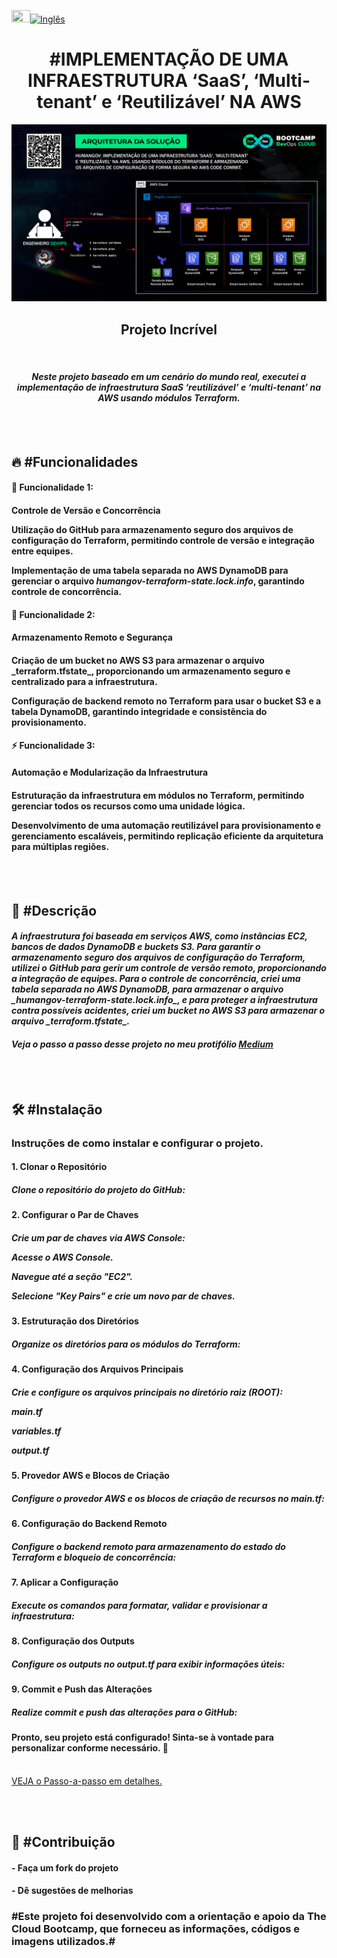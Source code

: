 
<img src="https://upload.wikimedia.org/wikipedia/en/a/a4/Flag_of_the_United_States.svg" width="30" height="20">[![Inglês](https://img.shields.io/badge/lang-English-blue)](README-en.md)


<div align="center"><h1>#IMPLEMENTAÇÃO DE UMA INFRAESTRUTURA ‘SaaS’, ‘Multi-tenant’ e ‘Reutilizável’ NA AWS</h1> 



![Arquitetura](https://github.com/GO-MULTICOUD-DEVOPS/human-gov-infrastructure/blob/main/PORTFOLIO%20DEVOPS%20%20MODULE%203%20ARQUITETURA.png?raw=true)



<p align="left"> <h2>Projeto Incrível</h2><br> <i><h4>Neste projeto baseado em um cenário do mundo real, executei a implementação de infraestrutura SaaS ‘reutilizável’ e ‘multi-tenant’ na AWS usando módulos Terraform.</i> </h4></p><br><br>



<div align="left"><h2>🔥 #Funcionalidades</h2></div>


<div align="left"><h4>🚀 Funcionalidade 1:</h4></div> 
  
<div align="left"><h4>Controle de Versão e Concorrência

Utilização do GitHub para armazenamento seguro dos arquivos de configuração do Terraform, permitindo controle de versão e integração entre equipes.

Implementação de uma tabela separada no AWS DynamoDB para gerenciar o arquivo _humangov-terraform-state.lock.info_, garantindo controle de concorrência.</h4></div>
  
<div align="left"><h4>🎯 Funcionalidade 2:</h4></div> 
<div align="left"><h4>Armazenamento Remoto e Segurança</h4></div>

<div align="left"><h4>Criação de um bucket no AWS S3 para armazenar o arquivo _terraform.tfstate_, proporcionando um armazenamento seguro e centralizado para a infraestrutura.

Configuração de backend remoto no Terraform para usar o bucket S3 e a tabela DynamoDB, garantindo integridade e consistência do provisionamento.</h4></div>

<div align="left"><h4>⚡ Funcionalidade 3:</h4></div> 
<div align="left"><h4>Automação e Modularização da Infraestrutura</h4></div>

<div align="left"><h4>Estruturação da infraestrutura em módulos no Terraform, permitindo gerenciar todos os recursos como uma unidade lógica.

Desenvolvimento de uma automação reutilizável para provisionamento e gerenciamento escaláveis, permitindo replicação eficiente da arquitetura para múltiplas regiões.</h4></div><br><br>



<div align="left"><h2>🌟 #Descrição</h2></div>

<div align="left"><i><h4>A infraestrutura foi baseada em serviços AWS, como instâncias EC2, bancos de dados DynamoDB e buckets S3. Para garantir o armazenamento seguro dos arquivos de configuração do Terraform, utilizei o GitHub para gerir um controle de versão remoto, proporcionando a integração de equipes. Para o controle de concorrência, criei uma tabela separada no AWS DynamoDB, para armazenar o arquivo _humangov-terraform-state.lock.info_, e para proteger a infraestrutura contra possíveis acidentes, criei um bucket no AWS S3 para armazenar o arquivo _terraform.tfstate_.</i> </h4></div>

<div align="left"><i><h4>Veja o passo a passo desse projeto no meu protifólio <a href="https://medium.com/@go-multicloud-devops/humangov-implementação-de-uma-infraestrutura-saas-multi-tenant-e-reutilizável-na-aws-490401bcfd16">Medium</a> </i> </h4> </div><br><br>



<div align="left"><h2> 🛠️ #Instalação</h2></div>

<div align="left"><h3>Instruções de como instalar e configurar o projeto.</h3></div>

<div align="left"><h4>1. Clonar o Repositório</h4></div>
<div align="left"><h5>Clone o repositório do projeto do GitHub:</h5></div>



<div align="left"><h4>2. Configurar o Par de Chaves</h4></div>

<div align="left"><h5>Crie um par de chaves via AWS Console:

Acesse o AWS Console.

Navegue até a seção "EC2".

Selecione "Key Pairs" e crie um novo par de chaves.</h5></div>


<div align="left"><h4>3. Estruturação dos Diretórios</h4></div>
<div align="left"><h5>Organize os diretórios para os módulos do Terraform:</h5></div>



<div align="left"><h4>4. Configuração dos Arquivos Principais</h4></div>

<div align="left"><h5>Crie e configure os arquivos principais no diretório raiz (ROOT):

main.tf

variables.tf

output.tf

</h5></div>



<div align="left"><h4>5. Provedor AWS e Blocos de Criação</h4></div>

<div align="left"><h5>Configure o provedor AWS e os blocos de criação de recursos no main.tf:</h5></div>



<div align="left"><h4>6. Configuração do Backend Remoto</h4></div>
<div align="left"><h5>Configure o backend remoto para armazenamento do estado do Terraform e bloqueio de concorrência:</h5></div>



<div align="left"><h4>7. Aplicar a Configuração</h4></div>
<div align="left"><h5>Execute os comandos para formatar, validar e provisionar a infraestrutura:</h5></div>



<div align="left"><h4>8. Configuração dos Outputs</h4></div>
<div align="left"><h5>Configure os outputs no output.tf para exibir informações úteis:</h5></div>



<div align="left"><h4>9. Commit e Push das Alterações</h4></div>
<div align="left"><h5>Realize commit e push das alterações para o GitHub:</h5></div>



<div align="left"><h4>Pronto, seu projeto está configurado! Sinta-se à vontade para personalizar conforme necessário. 🚀</h4></div><br>



<div align="left"><a href="https://medium.com/@go-multicloud-devops/humangov-implementação-de-uma-infraestrutura-saas-multi-tenant-e-reutilizável-na-aws-490401bcfd16">VEJA o Passo-a-passo em detalhes.</a></i></h4></p></div><br><br>




<div align="left"><h2>🤝 #Contribuição</h2></div>

<div align="left"><h4>- Faça um fork do projeto</h4></div>

<div align="left"><h4>- Dê sugestões de melhorias</h4></div>

<div align="left"><h3>#Este projeto foi desenvolvido com a orientação e apoio da The Cloud Bootcamp, que forneceu as informações, códigos e imagens utilizados.#</h3></div><br><br><br>
